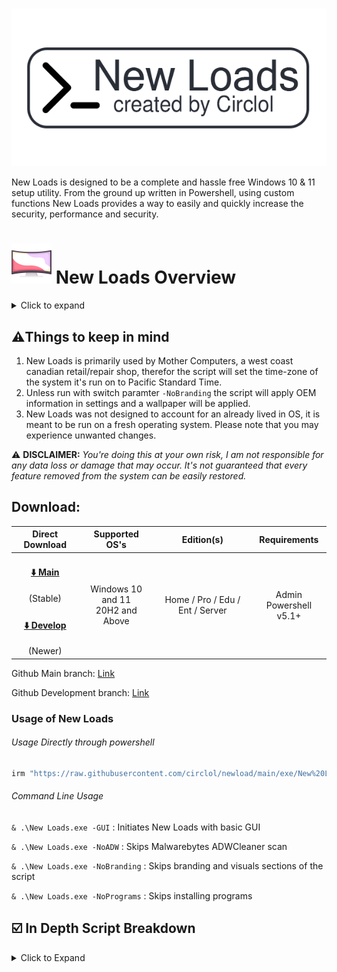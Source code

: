 # 



![Logo](https://github.com/circlol/newload/raw/main/assets/icons/newloads-github.png)

New Loads is designed to be a complete and hassle free Windows 10 & 11 setup utility. From the ground up written in Powershell, using custom functions New Loads provides a way to easily and quickly increase the security, performance and security. 

# ![](https://raw.githubusercontent.com/circlol/newload/main/icon/curved-monitor_result%2064x64.png) **New Loads Overview**

<details>
  <summary>Click to expand</summary>

- **Program Installation** (Chrome, VLC, Acrobat, Zoom)

  [^]: Use switch parameter -SkipProgramInstall to skip this section

- **Mother Computer's Specific Branding** (Wallpaper, Support Info in Settings)

  [^]: Use switch parameter -SkipBranding to skip this section

- **Custom Start Menu and Taskbar Layout**

- **Bitlocker Decryption**

- **Debloat**

- **Office Removal** - *Optional by prompt*

- **Optimization**

  - General Tweaks
  - Performance related tweaks
  - Privacy
  - Security
  - Services
  - Task Scheduler
  - Windows Optional Features 

</details>



<h2>⚠️Things to keep in mind</h2>

1. New Loads is primarily used by Mother Computers, a west coast canadian retail/repair shop, therefor the script will set the time-zone of the system it's run on to Pacific Standard Time.
2. Unless run with switch paramter `-NoBranding` the script will apply OEM information in settings and a wallpaper will be applied. 
3. New Loads was not designed to account for an already lived in OS, it is meant to be run on a fresh operating system. Please note that you may experience unwanted changes.

⚠️ **DISCLAIMER:** _You're doing this at your own risk, I am not responsible for any data loss or damage that may occur. It's not guaranteed that every feature removed from the system can be easily restored._



<h2>Download: </h2>

<div align="center">
  <table>
    <thead align="center">
      <tr>
        <th>Direct Download</th>
        <th>Supported OS's</th>
        <th>Edition(s)</th>
        <th>Requirements</th>
      </tr>
    </thead>
    <tbody align="center">
      <tr>
        <td>
            <h4><a href="https://github.com/circlol/newload/raw/main/exe/newloads.exe">⬇️ Main</a></h4>(Stable)
        </td>
        <td rowspan="2">Windows 10 and 11<br> 20H2 and Above</td>
        <td rowspan="2">Home / Pro / Edu / Ent / Server </td>
        <td rowspan="2">Admin<br>Powershell v5.1+<br></td>
      </tr>
      <tr>
        <td>
            <h4><a href="https://github.com/circlol/newloadsTesting/raw/main/exe/newloads.exe">⬇️ Develop</a></h4>(Newer)
        </td>
      </tr>
    </tbody>
  </table>
</div>




Github Main branch: [Link](https://github.com/circlol/newload)

Github Development branch: [Link](https://github.com/circlol/newloadsTesting) 



### Usage of New Loads


<h6>Usage Directly through powershell</h6>

```bash
irm "https://raw.githubusercontent.com/circlol/newload/main/exe/New%20Loads.ps1" | iex
```

<h6>Command Line Usage</h6>

`& .\New Loads.exe -GUI` : Initiates New Loads with basic GUI

`& .\New Loads.exe -NoADW` : Skips Malwarebytes ADWCleaner scan

`& .\New Loads.exe -NoBranding` : Skips branding and visuals sections of the script

`& .\New Loads.exe -NoPrograms` : Skips installing programs



<h2>☑️ In Depth Script Breakdown</h2>

<details>
  <summary>Click to Expand</summary>

- [Start-Bootup](https://github.com/circlol/newloadsTesting/blob/48d061e9e1352ad0cebe9d7b2dc0dbbcc0f20514/exe/New%20Loads.ps1#L68) checks requirements and sets execution policy
- All Variables are imported from function [Import-Variables](https://github.com/circlol/newloadsTesting/blob/48d061e9e1352ad0cebe9d7b2dc0dbbcc0f20514/exe/New%20Loads.ps1#L319) 
- [Assets](https://github.com/circlol/newloadsTesting/blob/48d061e9e1352ad0cebe9d7b2dc0dbbcc0f20514/exe/New%20Loads.ps1#L669) are acquired and imported

<details>
  <summary>Click to Expand</summary>

**_Also applies to pressing start in GUI_**

- [Get-Programs](https://github.com/circlol/newloadsTesting/blob/73f06a02cbc738639a279486f7dbbbc2c3e039ce/lib/scripts/Programs.psm1#L1) downloads Google Chrome, VLC Media Player, Acrobat Reader, and Zoom

- Set-Visuals applies a wallpaper, sets to stretch and changes system to light mode

- Set-Branding sets Mother Computer's support info     _Seen in Settings -> About Your PC_

- Set-StartMenu applies a taskbar layout then a  custom start menu layout in 11 and clears pinned tiles in 10. 

- Debloat checks common Win32 Programs, UWP bloat, Start Menu Ads (Internet Shortcuts) and removes them

  <details>
    <summary>Click to Expand for a list of Debloat Apps</summary>

  ```
  Win32
  Avast
  ExpressVPN
  McAfee
  Norton
  WildTangent Games
  
  Internet Shortcuts
  Adobe Offers
  Amazon
  Booking.com
  ExpressVPN
  Forge Of Empires
  *Free Trials*
  Planet9 Link
  Utomik
  
  UWP
  # Microsoft Applications
  "Microsoft.549981C3F5F10"                   			# Cortana
  "Microsoft.3DBuilder"                       			# 3D Builder
  "Microsoft.Appconnector"                    			# App Connector
  "Microsoft.BingFinance"                     			# Finance
  "Microsoft.BingFoodAndDrink"                			# Food And Drink
  "Microsoft.BingHealthAndFitness"            			# Health And Fitness
  "Microsoft.BingNews"                        			# News
  "Microsoft.BingSports"                      			# Sports
  "Microsoft.BingTranslator"                  			# Translator
  "Microsoft.BingTravel"                      			# Travel
  "Microsoft.BingWeather"                     			# Weather
  "Microsoft.CommsPhone"                      			# Your Phone
  "Microsoft.ConnectivityStore"               			# Connectivity Store
  "Microsoft.Messaging"                       			# Messaging
  "Microsoft.Microsoft3DViewer"               			# 3D Viewer
  "Microsoft.MicrosoftOfficeHub"              			# Office
  "Microsoft.MicrosoftPowerBIForWindows"      			# Power Automate
  "Microsoft.MicrosoftSolitaireCollection"    			# MS Solitaire
  "Microsoft.MinecraftEducationEdition"       			# Minecraft Education Edition for Windows 10
  "Microsoft.MinecraftUWP"                    			# Minecraft
  "Microsoft.MixedReality.Portal"             			# Mixed Reality Portal
  "Microsoft.Office.Hub"                     	 			# Office Hub
  "Microsoft.Office.Lens"                     			# Office Lens
  "Microsoft.Office.OneNote"                  			# Office One Note
  "Microsoft.Office.Sway"                     			# Office Sway
  "Microsoft.OneConnect"                     				# OneConnect
  "Microsoft.People"                          			# People
  "Microsoft.SkypeApp"                        			# Skype (Who still uses Skype? Use Discord)
  "MicrosoftTeams"                            			# Teams / Preview
  "Microsoft.Todos"                           			# To Do
  "Microsoft.Wallet"                          			# Wallet
  "Microsoft.Whiteboard"                      			# Microsoft Whiteboard
  "Microsoft.WindowsPhone"                    			# Your Phone Alternate
  "Microsoft.WindowsReadingList"              			# Reading List
  #"Microsoft.WindowsSoundRecorder"            			# Sound Recorder
  "Microsoft.ZuneMusic"                       			# Groove Music / (New) Windows Media Player
  "Microsoft.ZuneVideo"                       			# Movies & TV
  # 3rd party Apps
  "*AdobePhotoshopExpress*"                   			# Adobe Photoshop Express
  "AdobeSystemsIncorporated.AdobeLightroom"   			# Adobe Lightroom
  "AdobeSystemsIncorporated.AdobeCreativeCloudExpress"    # Adobe Creative Cloud Express
  "AdobeSystemsIncorporated.AdobeExpress"    				# Adobe Creative Cloud Express
  "*Amazon.com.Amazon*"                       			# Amazon
  "AmazonVideo.PrimeVideo"                    			# Amazon Prime Video
  "57540AMZNMobileLLC.AmazonAlexa"            			# Amazon Alexa
  "*BubbleWitch3Saga*"                        			# Bubble Witch 3 Saga
  "*CandyCrush*"                              			# Candy Crush
  "Clipchamp.Clipchamp"                       			# Clip Champ
  "*DisneyMagicKingdoms*"                     			# Disney Magic Kingdom
  "Disney.37853FC22B2CE"                      			# Disney Plus
  "*Disney*"                                  			# Disney Plus
  "*Dolby*"                                   			# Dolby Products (Like Atmos)
  "*DropboxOEM*"                              			# Dropbox
  "Evernote.Evernote"                         			# Evernote
  "*ExpressVPN*"                              			# ExpressVPN
  "*Facebook*"                                			# Facebook
  "*Flipboard*"                               			# Flipboard
  "*Hulu*"                                    			# Hulu
  "*Instagram*"                               			# Instagram
  "*McAfee*"                                  			# McAfee
  "5A894077.McAfeeSecurity"                   			# McAfee Security
  "4DF9E0F8.Netflix"                          			# Netflix
  "*PicsArt-PhotoStudio*"                     			# PhotoStudio
  "*Pinterest*"                               			# Pinterest
  "142F4566A.147190D3DE79"                    			# Pinterest
  "1424566A.147190DF3DE79"                    			# Pinterest
  "SpotifyAB.SpotifyMusic"                    			# Spotify
  "*Twitter*"                                 			# Twitter
  "*TikTok*"                                  			# TikTok
  "5319275A.WhatsAppDesktop"                  			# WhatsApp
  # Acer OEM Bloat
  "AcerIncorporated.AcerRegistration"         			# Acer Registration
  "AcerIncorporated.QuickAccess"              			# Acer Quick Access
  "AcerIncorporated.UserExperienceImprovementProgram"     # Acer User Experience Improvement Program
  #"AcerIncorporated.AcerCareCenterS"         			# Acer Care Center
  "AcerIncorporated.AcerCollectionS"          			# Acer Collections 
  # HP Bloat
  "AD2F1837.HPPrivacySettings"                			# HP Privacy Settings
  "AD2F1837.HPInc.EnergyStar"                 			# Energy Star
  "AD2F1837.HPAudioCenter"                    			# HP Audio Center
  # Common HP & Acer Bloat
  "CyberLinkCorp.ac.PowerDirectorforacerDesktop"          # CyberLink Power Director for Acer
  "CorelCorporation.PaintShopPro"                         # Coral Paint Shop Pro
  "26720RandomSaladGamesLLC.HeartsDeluxe"                 # Hearts Deluxe
  "26720RandomSaladGamesLLC.SimpleSolitaire"              # Simple Solitaire
  "26720RandomSaladGamesLLC.SimpleMahjong"                # Simple Mahjong
  "26720RandomSaladGamesLLC.Spades"                       # Spades
  ```

  

- Get-Office checks for any installed version of Office and prompts user for removal

  [^Uses Microsoft SaRACmd to remove Office]: 

- General tweaks does things like removes chat, cortana from the taskbar and changes search into an icon, expands explorer ribbon, enables compact view, ect. General Tweaks
- Performance tweaks sets a few things to the max, for example games/multimedia usage set to 100%, enables hardware accelerated gpu scheduling, and more.
- Privacy tweaks disables a surprisingly large amount of tracking and telemetry.
- Security tweaks applies various patches and exploit protections
- Services are optimized - listed below are all the services that are disabled

<details>
<summary>Services changed</summary>

  Disabled

```
"DiagTrack"			# DEFAULT: Automatic | Connected User Experiences and Telemetry
"diagnosticshub.standardcollector.service"  # DEFAULT: Manual    | Microsoft (R) Diagnostics Hub Standard Collector Service
"dmwappushservice"  # DEFAULT: Manual    | Device Management Wireless Application Protocol (WAP)
"GraphicsPerfSvc"   # DEFAULT: Manual    | Graphics performance monitor service
"HomeGroupListener" # NOT FOUND (Win 10+)| HomeGroup Listener
"HomeGroupProvider" # NOT FOUND (Win 10+)| HomeGroup Provider
"lfsvc"         # DEFAULT: Manual    | Geolocation Service
"MapsBroker"    # DEFAULT: Automatic | Downloaded Maps Manager
"PcaSvc"        # DEFAULT: Automatic | Program Compatibility Assistant (PCA)
"RemoteAccess"  # DEFAULT: Disabled  | Routing and Remote Access
"RemoteRegistry"# DEFAULT: Disabled  | Remote Registry
"RetailDemo"    # DEFAULT: Manual    | The Retail Demo Service controls device activity while the device is in retail demo mode.
"TrkWks"        # DEFAULT: Automatic | Distributed Link Tracking Client
"WSearch"       # DEFAULT: Automatic | Windows Search (100% Disk usage on HDDs)
"NPSMSvc_df772"
"LanmanServer"	
```

Manual

```

"BITS"                           # DEFAULT: Manual    | Background Intelligent Transfer Service
"BDESVC"                         # DEFAULT: Manual    | BItLocker Drive Encryption Service
"edgeupdate"                     # DEFAULT: Automatic | Microsoft Edge Update Service
"edgeupdatem"                    # DEFAULT: Manual    | Microsoft Edge Update Service²
"FontCache"                      # DEFAULT: Automatic | Windows Font Cache
"iphlpsvc"                       # DEFAULT: Automatic | IP Helper Service (IPv6 (6to4, ISATAP, Port Proxy and Teredo) and IP-HTTPS)
"lmhosts"                        # DEFAULT: Manual    | TCP/IP NetBIOS Helper
"ndu"                            # DEFAULT: Automatic | Windows Network Data Usage Monitoring Driver (Shows network usage per-process on Task Manager)
"PhoneSvc"                       # DEFAULT: Manual    | Phone Service (Manages the telephony state on the device)
"SCardSvr"                       # DEFAULT: Manual    | Smart Card Service
"SharedAccess"                   # DEFAULT: Manual    | Internet Connection Sharing (ICS)
"stisvc"                         # DEFAULT: Automatic | Windows Image Acquisition (WIA) Service
"WbioSrvc"                       # DEFAULT: Manual    | Windows Biometric Service (required for Fingerprint reader / Facial detection)
"Wecsvc"                         # DEFAULT: Manual    | Windows Event Collector Service
"WerSvc"                         # DEFAULT: Manual    | Windows Error Reporting Service
"wisvc"                          # DEFAULT: Manual    | Windows Insider Program Service
"WMPNetworkSvc"                  # DEFAULT: Manual    | Windows Media Player Network Sharing Service
"WpnService"                     # DEFAULT: Automatic | Windows Push Notification Services (WNS)
# - Diagnostic Services
"DPS"                            # DEFAULT: Automatic | Diagnostic Policy Service
"WdiServiceHost"                 # DEFAULT: Manual    | Diagnostic Service Host
"WdiSystemHost"                  # DEFAULT: Manual    | Diagnostic System Host
# - Bluetooth services
"BTAGService"                    # DEFAULT: Manual    | Bluetooth Audio Gateway Service
"BthAvctpSvc"                    # DEFAULT: Manual    | AVCTP Service
"bthserv"                        # DEFAULT: Manual    | Bluetooth Support Service
"RtkBtManServ"                   # DEFAULT: Automatic | Realtek Bluetooth Device Manager Service
# - Xbox services
"XblAuthManager"                 # DEFAULT: Manual    | Xbox Live Auth Manager
"XblGameSave"                    # DEFAULT: Manual    | Xbox Live Game Save
"XboxGipSvc"                     # DEFAULT: Manual    | Xbox Accessory Management Service
"XboxNetApiSvc"                  # DEFAULT: Manual    | Xbox Live Networking Service
# - 3rd Party Services
"gupdate"                        # DEFAULT: Automatic | Google Update Service
"gupdatem"                       # DEFAULT: Manual    | Google Update Service²
"DisplayEnhancementService"      # DEFAULT: Manual    | A service for managing display enhancement such as brightness control.
"DispBrokerDesktopSvc"           # DEFAULT: Automatic | Manages the connection and configuration of local and remote displays
```

</details>

- Changes to the task scheduler are mostly tracking related but are also listed below

  <details>
      <summary>Click to Expand</summary>
  Disabled 

  ```
  "\Microsoft\Office\OfficeTelemetryAgentLogOn"
  "\Microsoft\Office\OfficeTelemetryAgentFallBack"
  "\Microsoft\Office\Office 15 Subscription Heartbeat"
  "\Microsoft\Windows\Application Experience\Microsoft Compatibility Appraiser"
  "\Microsoft\Windows\Application Experience\ProgramDataUpdater"
  "\Microsoft\Windows\Application Experience\StartupAppTask"
  "\Microsoft\Windows\Autochk\Proxy"
  "\Microsoft\Windows\Customer Experience Improvement Program\Consolidator"         
  "\Microsoft\Windows\Customer Experience Improvement Program\KernelCeipTask"       
  "\Microsoft\Windows\Customer Experience Improvement Program\Uploader"
  "\Microsoft\Windows\Customer Experience Improvement Program\UsbCeip"              
  "\Microsoft\Windows\DiskDiagnostic\Microsoft-Windows-DiskDiagnosticDataCollector"
  "\Microsoft\Windows\Location\Notifications"                                       
  "\Microsoft\Windows\Location\WindowsActionDialog"                                 
  "\Microsoft\Windows\Maps\MapsToastTask"                                           
  "\Microsoft\Windows\Maps\MapsUpdateTask"                                          
  "\Microsoft\Windows\Mobile Broadband Accounts\MNO Metadata Parser"                
  "\Microsoft\Windows\Power Efficiency Diagnostics\AnalyzeSystem"                   
  "\Microsoft\Windows\Retail Demo\CleanupOfflineContent"                            
  "\Microsoft\Windows\Shell\FamilySafetyMonitor"                                    
  "\Microsoft\Windows\Shell\FamilySafetyRefreshTask"                                
  "\Microsoft\Windows\Shell\FamilySafetyUpload"
  "\Microsoft\Windows\Windows Media Sharing\UpdateLibrary"                          
  ```

  Enabled

  ```
  "\Microsoft\Windows\Defrag\ScheduledDefrag"
  "\Microsoft\Windows\Maintenance\WinSAT"
  "\Microsoft\Windows\RecoveryEnvironment\VerifyWinRE"
  "\Microsoft\Windows\Windows Error Reporting\QueueReporting"
  ```

  </details>

- Optional Features removes old legacy features

  <details>
      <summary>Click to Expand</summary>

  Disabled

  ```
  "IIS-*"                                # Internet Information Services
  "Internet-Explorer-Optional-*"         # Internet Explorer
  "LegacyComponents"                     # Legacy Components
  "MediaPlayback"                        # Media Features (Windows Media Player)
  "MicrosoftWindowsPowerShellV2"         # PowerShell 2.0
  "MicrosoftWindowsPowershellV2Root"     # PowerShell 2.0
  "Printing-XPSServices-Features"        # Microsoft XPS Document Writer
  "WorkFolders-Client"                   # Work Folders Client
  ```

  </details>

- Disables Bitlocker on the system\

  [^Use switch -SkipBitlocker to avoid this feature]: 

- Restore point is created at the end
- Script Cleanup
- Emailed Log

</details>

## Documentation

[Documentation](https://linktodocumentation)

<a href="https://www.flaticon.com/free-icons/monitor" title="monitor icons">Monitor icons created by Freepik - Flaticon</a>